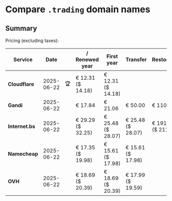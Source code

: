 # Compare `.trading` domain names

## Summary

Pricing (excluding taxes):

| Service | Date |  | / Renewed year | First year | Transfer | Restoration |
|--|--|--|--|--|--|--|
| **Cloudflare** | 2025-06-22 | 🏆 | € 12.31<br>($ 14.18) | € 12.31<br>($ 14.18) |  |  |
| **Gandi** | 2025-06-22 |  | € 17.84 | € 21.06 | € 50.00 | € 110.68 |
| **Internet.bs** | 2025-06-22 |  | € 29.29<br>($ 32.25) | € 25.48<br>($ 28.07) | € 25.48<br>($ 28.07) | € 191.95<br>($ 211.45) |
| **Namecheap** | 2025-06-22 |  | € 17.35<br>($ 19.98) | € 15.61<br>($ 17.98) | € 15.61<br>($ 17.98) |  |
| **OVH** | 2025-06-22 |  | € 18.69<br>($ 20.39) | € 18.69<br>($ 20.39) | € 17.99<br>($ 19.59) |  |
